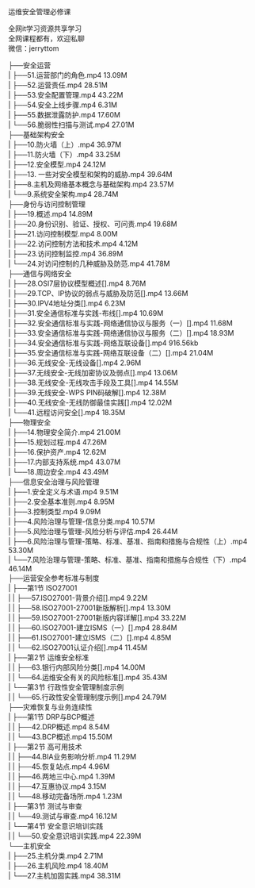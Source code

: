 运维安全管理必修课

全网it学习资源共享学习<br>全网课程都有，欢迎私聊<br>微信：jerryttom<br>

├──安全运营<br> | ├──51.运营部门的角色.mp4 13.09M<br> | ├──52.运营责任.mp4 28.51M<br> | ├──53.安全配置管理.mp4 43.22M<br> | ├──54.安全上线步骤.mp4 6.31M<br> | ├──55.数据泄露防护.mp4 17.60M<br> | └──56.脆弱性扫描与测试.mp4 27.01M<br> ├──基础架构安全<br> | ├──10.防火墙（上）.mp4 36.97M<br> | ├──11.防火墙（下）.mp4 33.25M<br> | ├──12.安全模型.mp4 24.12M<br> | ├──13. 一些对安全模型和架构的威胁.mp4 39.64M<br> | ├──8.主机及网络基本概念与基础架构.mp4 23.57M<br> | └──9.系统安全架构.mp4 28.74M<br> ├──身份与访问控制管理<br> | ├──19.概述.mp4 14.89M<br> | ├──20.身份识别、验证、授权、可问责.mp4 19.68M<br> | ├──21.访问控制模型.mp4 8.00M<br> | ├──22.访问控制方法和技术.mp4 4.12M<br> | ├──23.访问控制监控.mp4 36.89M<br> | └──24.对访问控制的几种威胁及防范.mp4 41.78M<br> ├──通信与网络安全<br> | ├──28.OSI7层协议模型概述[].mp4 8.76M<br> | ├──29.TCP、IP协议的弱点与威胁及防范[].mp4 13.66M<br> | ├──30.IPV4地址分类[].mp4 6.23M<br> | ├──31.安全通信标准与实践-布线[].mp4 10.69M<br> | ├──32.安全通信标准与实践-网络通信协议与服务（一）[].mp4 11.68M<br> | ├──33.安全通信标准与实践-网络通信协议与服务（二）[].mp4 18.93M<br> | ├──34.安全通信标准与实践-网络互联设备[].mp4 916.56kb<br> | ├──35.安全通信标准与实践-网络互联设备（二）[].mp4 21.04M<br> | ├──36.无线安全-无线设备[].mp4 2.96M<br> | ├──37.无线安全-无线加密协议及弱点[].mp4 13.06M<br> | ├──38.无线安全-无线攻击手段及工具[].mp4 14.55M<br> | ├──39.无线安全-WPS PIN码破解[].mp4 12.38M<br> | ├──40.无线安全-无线防御最佳实践[].mp4 12.02M<br> | └──41.远程访问安全[].mp4 18.35M<br> ├──物理安全<br> | ├──14.物理安全简介.mp4 21.00M<br> | ├──15.规划过程.mp4 47.26M<br> | ├──16.保护资产.mp4 12.62M<br> | ├──17.内部支持系统.mp4 43.07M<br> | └──18.周边安全.mp4 43.49M<br> ├──信息安全治理与风险管理<br> | ├──1.安全定义与术语.mp4 9.51M<br> | ├──2.安全基本准则.mp4 8.95M<br> | ├──3.控制类型.mp4 9.09M<br> | ├──4.风险治理与管理-信息分类.mp4 10.57M<br> | ├──5.风险治理与管理-风险分析与评估.mp4 26.44M<br> | ├──6.风险治理与管理-策略、标准、基准、指南和措施与合规性（上）.mp4 53.30M<br> | └──7.风险治理与管理-策略、标准、基准、指南和措施与合规性（下）.mp4 46.14M<br> ├──运营安全参考标准与制度<br> | ├──第1节 ISO27001<br> | | ├──57.ISO27001-背景介绍[].mp4 9.22M<br> | | ├──58.ISO27001-27001新版解析[].mp4 13.30M<br> | | ├──59.ISO27001-27001新版内容详解[].mp4 33.22M<br> | | ├──60.ISO27001-建立ISMS（一）[].mp4 28.84M<br> | | ├──61.ISO27001-建立ISMS（二）[].mp4 4.85M<br> | | └──62.ISO27001认证介绍[].mp4 11.45M<br> | ├──第2节 运维安全标准<br> | | ├──63.银行内部风险分类[].mp4 14.00M<br> | | └──64.运维安全有关的风险标准[].mp4 35.43M<br> | └──第3节 行政性安全管理制度示例<br> | | └──65.行政性安全管理制度示例[].mp4 24.79M<br> ├──灾难恢复与业务连续性<br> | ├──第1节 DRP与BCP概述<br> | | ├──42.DRP概述.mp4 8.54M<br> | | └──43.BCP概述.mp4 15.50M<br> | ├──第2节 高可用技术<br> | | ├──44.BIA业务影响分析.mp4 11.29M<br> | | ├──45.恢复站点.mp4 4.96M<br> | | ├──46.两地三中心.mp4 1.39M<br> | | ├──47.互惠协议.mp4 3.15M<br> | | └──48.移动完备场所.mp4 1.23M<br> | ├──第3节 测试与审查<br> | | └──49.测试与审查.mp4 16.12M<br> | └──第4节 安全意识培训实践<br> | | └──50.安全意识培训实践.mp4 22.39M<br> └──主机安全<br> | ├──25.主机分类.mp4 2.71M<br> | ├──26.主机风险.mp4 18.40M<br> | └──27.主机加固实践.mp4 38.31M